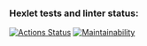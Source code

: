 ### Hexlet tests and linter status:
[![Actions Status](https://github.com/Valo27/java-project-61/actions/workflows/hexlet-check.yml/badge.svg)](https://github.com/Valo27/java-project-61/actions)
[![Maintainability](https://api.codeclimate.com/v1/badges/2409a65ba046b61bb0aa/maintainability)](https://codeclimate.com/github/Valo27/java-project-61/maintainability)
